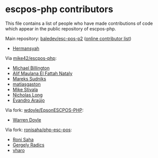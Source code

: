 # escpos-php contributors

This file contains a list of people who have made contributions of 
code which appear in the public repository of escpos-php.

Main repository: [baledev/esc-pos-p2](https://github.com/baledev/esc-pos-p2) ([online contributor list](https://github.com/baledev/esc-pos-p2/graphs/contributors))

- [Hermansyah](https://github.com/baledev)

Via [mike42/escpos-php](https://github.com/mike42/escpos-php):

- [Michael Billington](https://github.com/mike42)
- [Alif Maulana El Fattah Nataly](https://github.com/alif25r)
- [Mareks Sudniks](https://github.com/marech)
- [matiasgaston](https://github.com/matiasgaston)
- [Mike Stivala](https://github.com/brndwgn)
- [Nicholas Long](https://github.com/longsview)
- [Evandro Araújo](https://github.com/evsar3)

Via fork: [wdoyle/EpsonESCPOS-PHP](https://github.com/wdoyle/EpsonESCPOS-PHP):

- [Warren Doyle](https://github.com/wdoyle)

Via fork: [ronisaha/php-esc-pos](https://github.com/ronisaha/php-esc-pos):

- [Roni Saha](https://github.com/ronisaha)
- [Gergely Radics](https://github.com/Gerifield)
- [vharo](https://github.com/vharo)

